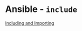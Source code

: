 # Ansible - `include`

[Including and Importing](https://docs.ansible.com/ansible/latest/user_guide/playbooks_reuse_includes.html#including-and-importing)